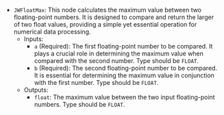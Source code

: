 - `JWFloatMax`: This node calculates the maximum value between two floating-point numbers. It is designed to compare and return the larger of two float values, providing a simple yet essential operation for numerical data processing.
    - Inputs:
        - `a` (Required): The first floating-point number to be compared. It plays a crucial role in determining the maximum value when compared with the second number. Type should be `FLOAT`.
        - `b` (Required): The second floating-point number to be compared. It is essential for determining the maximum value in conjunction with the first number. Type should be `FLOAT`.
    - Outputs:
        - `float`: The maximum value between the two input floating-point numbers. Type should be `FLOAT`.

